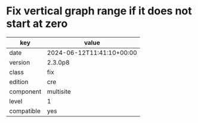 [//]: # (werk v2)
# Fix vertical graph range if it does not start at zero

key        | value
---------- | ---
date       | 2024-06-12T11:41:10+00:00
version    | 2.3.0p8
class      | fix
edition    | cre
component  | multisite
level      | 1
compatible | yes


